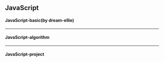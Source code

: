 ## JavaScript 

#### JavaScript-basic(by dream-ellie)
---
#### JavaScript-algorithm
---
#### JavaScript-project

